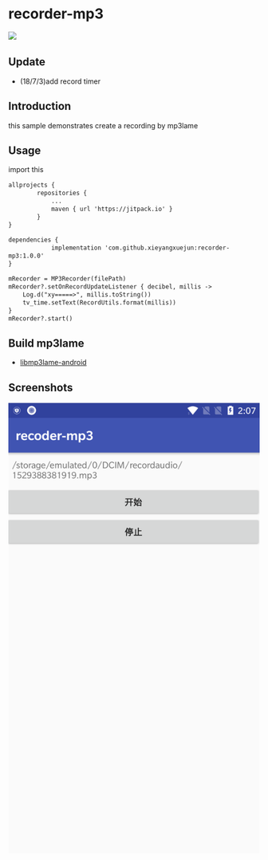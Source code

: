 # recorder-mp3

[![](https://jitpack.io/v/xieyangxuejun/recorder-mp3.svg)](https://jitpack.io/#xieyangxuejun/recorder-mp3)

## Update
- (18/7/3)add record timer

## Introduction
this sample demonstrates create a recording by mp3lame

## Usage
import this
```
allprojects {
		repositories {
			...
			maven { url 'https://jitpack.io' }
		}
}
```

```
dependencies {
	        implementation 'com.github.xieyangxuejun:recorder-mp3:1.0.0'
}
```

```
mRecorder = MP3Recorder(filePath)
mRecorder?.setOnRecordUpdateListener { decibel, millis ->
    Log.d("xy=====>", millis.toString())
    tv_time.setText(RecordUtils.format(millis))
}
mRecorder?.start()
```

## Build mp3lame
- [libmp3lame-android](https://github.com/xieyangxuejun/libmp3lame-android)

## Screenshots

![](./screenshot.png)